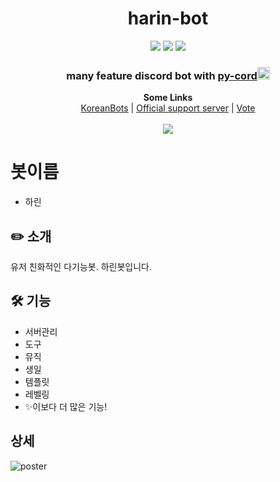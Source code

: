 <h1 align="center">harin-bot</h1>
<p align="center">
    <a href="https://koreanbots.dev/bots/893841721958469703" target="_blank"><img src="https://koreanbots.dev/api/widget/bots/status/893841721958469703.svg?scale=1.0"></a>
    <a href="https://koreanbots.dev/bots/893841721958469703" target="_blank"><img src="https://koreanbots.dev/api/widget/bots/servers/893841721958469703.svg?scale=1.0"></a>
    <a href="https://koreanbots.dev/bots/893841721958469703/vote" target="_blank"><img src="https://koreanbots.dev/api/widget/bots/votes/893841721958469703.svg?scale=1.0"></a>
</p>
<h3 align="center">many feature discord bot with <a href="https://github.com/Pycord-Development/pycord">py-cord</a><img src="https://avatars.githubusercontent.com/u/89700626" width="20" height="20"></h3>

<p align="center">
  <b>Some Links</b><br>
  <a href="https://koreanbots.dev/bots/893841721958469703">KoreanBots</a> |
    <a href="https://discord.gg/Jk6VRvsnqa">Official support server</a> |
  <a href="https://koreanbots.dev/bots/893841721958469703/vote">Vote</a>
  <br><br>
  <img src="https://media.discordapp.net/attachments/889514827905630290/896359450544308244/37cae031dc5a6c40.png">
</p>

# 봇이름
- 하린

## ✏️ 소개

유저 친화적인 다기능봇. 하린봇입니다.


## 🛠️ 기능

- 서버관리
- 도구
- 뮤직
- 생일
- 템플릿
- 레벨링
- ✨이보다 더 많은 기능!

## 상세

![poster](https://media.discordapp.net/attachments/889514827905630290/897998329701609482/harin-poster.png)

